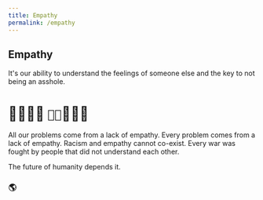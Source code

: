 ```yaml
---
title: Empathy
permalink: /empathy
---
```


## Empathy

It's our ability to understand the feelings of someone else and the key to not being an asshole.

#  **💃🕺💃🕺 `👨‍🦽`💃🕺💃**

All our problems come from a lack of empathy. Every problem comes from a lack of empathy. Racism and empathy cannot co-exist. Every war was fought by people that did not understand each other. 



The future of humanity depends it.

### 🌎

<!-- ### What is it?

definition
 d

### How does it work?

diagams

### How can I get more? -->
<!-- ### chaz -->

<!-- In 2017 I released an app based on this concept. -->
<!-- You can still [download](https://apps.apple.com/us/app/chaz-recommendations/id1234092253) it, although it's not very good. It morphed into a website where I showcase empathy.  -->

<!-- ## [chaz.co](https://chaz.co) -->
